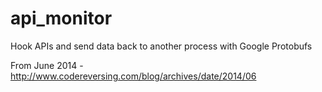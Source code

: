 # api_monitor
Hook APIs and send data back to another process with Google Protobufs

From June 2014 - http://www.codereversing.com/blog/archives/date/2014/06
